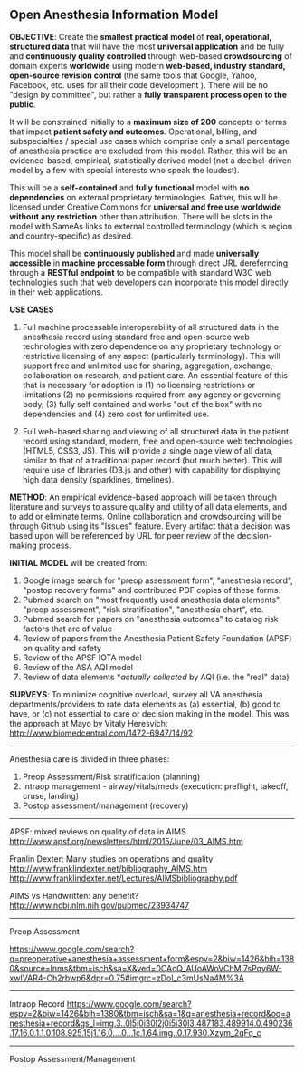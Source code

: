 ## Open Anesthesia Information Model

**OBJECTIVE**: Create the **smallest practical model**  of **real, operational, structured data**  that will have the most **universal application** and be fully and  **continuously quality controlled** through web-based  **crowdsourcing**  of domain experts **worldwide** using  modern **web-based, industry standard, open-source revision control** (the same tools that  Google, Yahoo, Facebook, etc. uses for all their code development ).   There will be no "design by committee", but rather a **fully transparent process open to the public**.  

It will be constrained initially to a  **maximum size of 200**  concepts or terms that  impact **patient safety and outcomes**.  Operational, billing, and subspecialties / special use cases which comprise only a small percentage of anesthesia practice are excluded from this model. Rather, this will be an evidence-based,  empirical,  statistically derived model (not a decibel-driven model by a few with special interests who speak the loudest).

This will be a **self-contained**  and **fully functional** model with **no dependencies** on external proprietary terminologies. Rather,  this will be licensed under Creative Commons for **universal and free use worldwide without any restriction** other than attribution.  There will be slots in the model with SameAs links  to  external controlled terminology (which is region and country-specific)  as desired. 

This model shall be **continuously published**  and made **universally accessible**  in **machine processable form**  through direct URL dereferncing through a  **RESTful endpoint** to be compatible with standard W3C web technologies such that web developers can incorporate this model directly in their web applications.

 **USE CASES**
1. Full machine processable interoperability of all structured data in the anesthesia record using standard free and open-source web technologies with zero dependence on any proprietary technology or restrictive licensing of any aspect (particularly terminology). This will support free and unlimited use for sharing, aggregation, exchange, collaboration on research, and patient care. An essential feature of this that is necessary for adoption is  (1) no licensing restrictions or limitations (2) no permissions required from any agency or governing body, (3) fully self contained and works "out of the box" with no dependencies and  (4) zero cost for unlimited use.

2. Full web-based sharing and viewing of all structured data in the patient record using standard, modern, free and open-source web technologies (HTML5, CSS3, JS). This will provide a single page view of all data, similar to that of a traditional paper record (but much better).  This will require use of libraries (D3.js and other)  with capability for displaying  high data density  (sparklines, timelines). 


**METHOD**: An empirical evidence-based approach will be taken through literature and surveys to assure quality and utility of all data elements, and to add or eliminate terms.  Online collaboration and crowdsourcing will be through Github using its "Issues" feature.  Every artifact that a decision was based upon will be referenced by URL for peer review of the decision-making process.

**INITIAL MODEL** will be created from:
1.  Google image search for "preop assessment form", "anesthesia record", "postop recovery forms" and contributed PDF copies of these forms. 
2. Pubmed search on "most frequently used anesthesia data elements",  "preop assessment", "risk stratification", "anesthesia chart", etc.
3. Pubmed search for papers on "anesthesia outcomes" to catalog risk factors that are of value
4. Review of papers from the Anesthesia Patient Safety Foundation (APSF) on quality and safety
5. Review of the APSF  IOTA model
6. Review of the ASA AQI model
7. Review of data elements **actually collected*  by AQI  (i.e. the "real" data)

**SURVEYS**: To minimize cognitive overload, survey all VA anesthesia departments/providers to rate data elements as (a) essential,  (b) good to have, or (c) not essential to care or decision making in the model.  This was the approach at Mayo by Vitaly Heresvich:
http://www.biomedcentral.com/1472-6947/14/92

***
Anesthesia care is divided in three phases:
1. Preop Assessment/Risk stratification (planning)
2. Intraop management - airway/vitals/meds  (execution: preflight, takeoff, cruse, landing)
3. Postop assessment/management (recovery)

***
APSF:  mixed reviews on quality of data in AIMS
http://www.apsf.org/newsletters/html/2015/June/03_AIMS.htm

Franlin Dexter: Many studies on operations and quality 
http://www.franklindexter.net/bibliography_AIMS.htm
http://www.franklindexter.net/Lectures/AIMSbibliography.pdf

AIMS vs Handwritten: any benefit?
http://www.ncbi.nlm.nih.gov/pubmed/23934747
***
Preop Assessment

https://www.google.com/search?q=preoperative+anesthesia+assessment+form&espv=2&biw=1426&bih=1380&source=lnms&tbm=isch&sa=X&ved=0CAcQ_AUoAWoVChMI7sPqy6W-xwIVAR4-Ch2rbwp6&dpr=0.75#imgrc=zDoI_c3mUsNa4M%3A

***
Intraop Record
https://www.google.com/search?espv=2&biw=1426&bih=1380&tbm=isch&sa=1&q=anesthesia+record&oq=anesthesia+record&gs_l=img.3..0l5j0i30l2j0i5i30l3.487183.489914.0.490236.17.16.0.1.1.0.108.925.15j1.16.0....0...1c.1.64.img..0.17.930.Xzym_2qFq_c



***
Postop Assessment/Management

